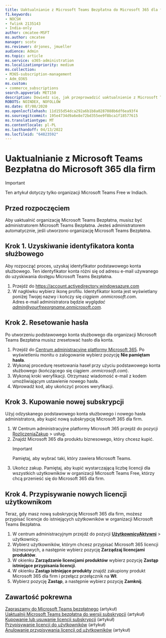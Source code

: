 ```yaml
---
title: Uaktualnianie z Microsoft Teams Bezpłatna do Microsoft 365 dla firm
f1.keywords:
- NOCSH
- fwlink 2135143
- India-only
author: cmcatee-MSFT
ms.author: cmcatee
manager: scotv
ms.reviewer: drjones, jmueller
audience: Admin
ms.topic: article
ms.service: o365-administration
ms.localizationpriority: medium
ms.collection:
- M365-subscription-management
- Adm_O365
ms.custom:
- commerce_subscriptions
search.appverid: MET150
description: Dowiedz się, jak przeprowadzić uaktualnienie z Microsoft Teams Bezpłatna do nowej subskrypcji Microsoft 365 dla firm.
ROBOTS: NOINDEX, NOFOLLOW
ms.date: 07/08/2020
ms.openlocfilehash: 11d155d54dca292a6b1b8a0287088b6df6ea93f4
ms.sourcegitcommit: 195e4734d9a6e8e72bd355ee9f8bca1f18577615
ms.translationtype: MT
ms.contentlocale: pl-PL
ms.lasthandoff: 04/13/2022
ms.locfileid: "64823592"
---
```

# <a name="upgrade-from-microsoft-teams-free-to-microsoft-365-for-business"></a>Uaktualnianie z Microsoft Teams Bezpłatna do Microsoft 365 dla firm

> [!IMPORTANT]
> Ten artykuł dotyczy tylko organizacji Microsoft Teams Free w Indiach.

## <a name="before-you-begin"></a>Przed rozpoczęciem

Aby uaktualnić organizację Microsoft Teams Bezpłatna, musisz być administratorem Microsoft Teams Bezpłatna. Jesteś administratorem automatycznie, jeśli utworzono organizację Microsoft Teams Bezpłatna.

## <a name="step-1-get-your-work-or-school-account-id"></a>Krok 1. Uzyskiwanie identyfikatora konta służbowego

Aby rozpocząć proces, uzyskaj identyfikator podstawowego konta służbowego. Ten identyfikator konta różni się od adresu e-mail używanego do uzyskiwania dostępu Microsoft Teams Bezpłatna.

1. Przejdź do <a href="https://go.microsoft.com/fwlink/p/?linkid=2134797" target="_blank"><https://account.activedirectory.windowsazure.com></a>
2. W nagłówku wybierz ikonę profilu. Identyfikator konta jest wyświetlany poniżej Twojej nazwy i kończy się *ciągiem .onmicrosoft.com*.\
    Adres e-mail administratora będzie *wyglądać admin@yourfreeorgname.onmicrosoft.com.*

## <a name="step-2-reset-your-password"></a>Krok 2. Resetowanie hasła

Po utworzeniu podstawowego konta służbowego dla organizacji Microsoft Teams Bezpłatna musisz zresetować hasło dla konta.

1. Przejdź do <a href="https://go.microsoft.com/fwlink/p/?linkid=2024339" target="_blank">Centrum administracyjne platformy Microsoft 365</a>. Po wyświetleniu monitu o zalogowanie wybierz pozycję **Nie pamiętam hasła**.
2. Wykonaj procedurę resetowania haseł przy użyciu podstawowego konta służbowego (kończącego się ciągiem *.onmicrosoft.com*).
3. Wykonaj kroki weryfikacji. Otrzymasz wiadomość e-mail z kodem umożliwiającym ustawienie nowego hasła.
4. Wprowadź kod, aby ukończyć proces weryfikacji.

## <a name="step-3-buy-your-new-subscription"></a>Krok 3. Kupowanie nowej subskrypcji

Użyj odzyskanego podstawowego konta służbowego i nowego hasła administratora, aby kupić nową subskrypcję Microsoft 365 dla firm.

1. W Centrum administracyjne platformy Microsoft 365 przejdź do pozycji <a href="https://go.microsoft.com/fwlink/p/?linkid=868433" target="_blank">RozliczeniaZakup</a> >  usług.
2. Znajdź Microsoft 365 dla produktu biznesowego, który chcesz kupić.
    > [!IMPORTANT]
    > Pamiętaj, aby wybrać taki, który zawiera Microsoft Teams.
3. Ukończ zakup. Pamiętaj, aby kupić wystarczającą liczbę licencji dla wszystkich użytkowników w organizacji Microsoft Teams Free, którzy chcą przenieść się do Microsoft 365 dla firm.

## <a name="step-4-assign-new-licenses-to-users"></a>Krok 4. Przypisywanie nowych licencji użytkownikom

Teraz, gdy masz nową subskrypcję Microsoft 365 dla firm, możesz przypisać licencje do istniejących użytkowników w organizacji Microsoft Teams Bezpłatna.

1. W centrum administracyjnym przejdź do pozycji <a href="https://go.microsoft.com/fwlink/p/?linkid=834822" target="_blank">**UżytkownicyAktywni**</a> >  użytkownicy.
2. Wybierz użytkowników, którym chcesz przypisać Microsoft 365 licencji biznesowych, a następnie wybierz pozycję **Zarządzaj licencjami produktów**.
3. W okienku **Zarządzanie licencjami produktów** wybierz pozycję **Zastąp istniejące przypisania licencji**.
4. W okienku **Zastąp istniejące produkty** znajdź zakupiony produkt Microsoft 365 dla firm i przełącz przełącznik na **Wł**.
5. Wybierz pozycję **Zastąp**, a następnie wybierz pozycję **Zamknij**.

## <a name="related-content"></a>Zawartość pokrewna

[Zapraszamy do Microsoft Teams bezpłatnego](https://support.microsoft.com/office/6d79a648-6913-4696-9237-ed13de64ae3c) (artykuł)\
[Uaktualnij Microsoft Teams bezpłatną do wersji subskrypcji](/microsoftteams/upgrade-freemium) (artykuł)\
[Kupowanie lub usuwanie licencji subskrypcji](../licenses/buy-licenses.md) (artykuł)\
[Przypisywanie licencji do użytkowników](../../admin/manage/assign-licenses-to-users.md) (artykuł)\
[Anulowanie przypisywania licencji od użytkowników](../../admin/manage/remove-licenses-from-users.md) (artykuł)
